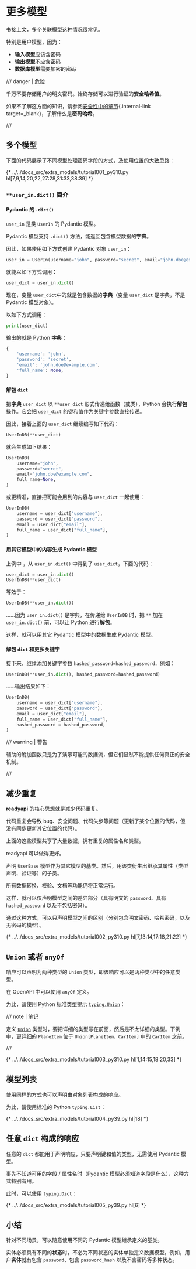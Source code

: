 # 更多模型

书接上文，多个关联模型这种情况很常见。

特别是用户模型，因为：

* **输入模型**应该含密码
* **输出模型**不应含密码
* **数据库模型**需要加密的密码

/// danger | 危险

千万不要存储用户的明文密码。始终存储可以进行验证的**安全哈希值**。

如果不了解这方面的知识，请参阅[安全性中的章节](security/simple-oauth2.md#password-hashing){.internal-link target=_blank}，了解什么是**密码哈希**。

///

## 多个模型

下面的代码展示了不同模型处理密码字段的方式，及使用位置的大致思路：

{* ../../docs_src/extra_models/tutorial001_py310.py hl[7,9,14,20,22,27:28,31:33,38:39] *}

### `**user_in.dict()` 简介

#### Pydantic 的 `.dict()`

`user_in` 是类 `UserIn` 的 Pydantic 模型。

Pydantic 模型支持 `.dict()` 方法，能返回包含模型数据的**字典**。

因此，如果使用如下方式创建 Pydantic 对象 `user_in`：

```Python
user_in = UserIn(username="john", password="secret", email="john.doe@example.com")
```

就能以如下方式调用：

```Python
user_dict = user_in.dict()
```

现在，变量 `user_dict`中的就是包含数据的**字典**（变量 `user_dict` 是字典，不是 Pydantic 模型对象）。

以如下方式调用：

```Python
print(user_dict)
```

输出的就是 Python **字典**：

```Python
{
    'username': 'john',
    'password': 'secret',
    'email': 'john.doe@example.com',
    'full_name': None,
}
```

#### 解包 `dict`

把**字典** `user_dict` 以 `**user_dict` 形式传递给函数（或类），Python 会执行**解包**操作。它会把 `user_dict` 的键和值作为关键字参数直接传递。

因此，接着上面的 `user_dict` 继续编写如下代码：

```Python
UserInDB(**user_dict)
```

就会生成如下结果：

```Python
UserInDB(
    username="john",
    password="secret",
    email="john.doe@example.com",
    full_name=None,
)
```

或更精准，直接把可能会用到的内容与 `user_dict` 一起使用：

```Python
UserInDB(
    username = user_dict["username"],
    password = user_dict["password"],
    email = user_dict["email"],
    full_name = user_dict["full_name"],
)
```

#### 用其它模型中的内容生成 Pydantic 模型

上例中 ，从 `user_in.dict()` 中得到了 `user_dict`，下面的代码：

```Python
user_dict = user_in.dict()
UserInDB(**user_dict)
```

等效于：

```Python
UserInDB(**user_in.dict())
```

……因为 `user_in.dict()` 是字典，在传递给 `UserInDB` 时，把 `**` 加在  `user_in.dict()` 前，可以让 Python 进行**解包**。

这样，就可以用其它 Pydantic 模型中的数据生成 Pydantic 模型。

#### 解包 `dict` 和更多关键字

接下来，继续添加关键字参数 `hashed_password=hashed_password`，例如：

```Python
UserInDB(**user_in.dict(), hashed_password=hashed_password)
```

……输出结果如下：

```Python
UserInDB(
    username = user_dict["username"],
    password = user_dict["password"],
    email = user_dict["email"],
    full_name = user_dict["full_name"],
    hashed_password = hashed_password,
)
```

/// warning | 警告

辅助的附加函数只是为了演示可能的数据流，但它们显然不能提供任何真正的安全机制。

///

## 减少重复

**readyapi** 的核心思想就是减少代码重复。

代码重复会导致 bug、安全问题、代码失步等问题（更新了某个位置的代码，但没有同步更新其它位置的代码）。

上面的这些模型共享了大量数据，拥有重复的属性名和类型。

readyapi 可以做得更好。

声明 `UserBase` 模型作为其它模型的基类。然后，用该类衍生出继承其属性（类型声明、验证等）的子类。

所有数据转换、校验、文档等功能仍将正常运行。

这样，就可以仅声明模型之间的差异部分（具有明文的 `password`、具有 `hashed_password` 以及不包括密码）。

通过这种方式，可以只声明模型之间的区别（分别包含明文密码、哈希密码，以及无密码的模型）。

{* ../../docs_src/extra_models/tutorial002_py310.py hl[7,13:14,17:18,21:22] *}

## `Union` 或者 `anyOf`

响应可以声明为两种类型的 `Union` 类型，即该响应可以是两种类型中的任意类型。

在 OpenAPI 中可以使用 `anyOf` 定义。

为此，请使用 Python 标准类型提示 <a href="https://docs.python.org/3/library/typing.html#typing.Union" class="external-link" target="_blank">`typing.Union`</a>：

/// note | 笔记

定义 <a href="https://docs.pydantic.dev/latest/concepts/types/#unions" class="external-link" target="_blank">`Union`</a> 类型时，要把详细的类型写在前面，然后是不太详细的类型。下例中，更详细的 `PlaneItem` 位于 `Union[PlaneItem，CarItem]` 中的 `CarItem` 之前。

///

{* ../../docs_src/extra_models/tutorial003_py310.py hl[1,14:15,18:20,33] *}

## 模型列表

使用同样的方式也可以声明由对象列表构成的响应。

为此，请使用标准的 Python `typing.List`：

{* ../../docs_src/extra_models/tutorial004_py39.py hl[18] *}

## 任意 `dict` 构成的响应

任意的 `dict` 都能用于声明响应，只要声明键和值的类型，无需使用 Pydantic 模型。

事先不知道可用的字段 / 属性名时（Pydantic 模型必须知道字段是什么），这种方式特别有用。

此时，可以使用 `typing.Dict`：

{* ../../docs_src/extra_models/tutorial005_py39.py hl[6] *}

## 小结

针对不同场景，可以随意使用不同的 Pydantic 模型继承定义的基类。

实体必须具有不同的**状态**时，不必为不同状态的实体单独定义数据模型。例如，用户**实体**就有包含 `password`、包含 `password_hash` 以及不含密码等多种状态。
